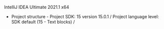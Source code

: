 IntelliJ IDEA Ultimate 2021.1 x64

- Project structure - 
  Project SDK: 15 version 15.0.1 /
  Project language level: SDK default (15 - Text blocks) /
